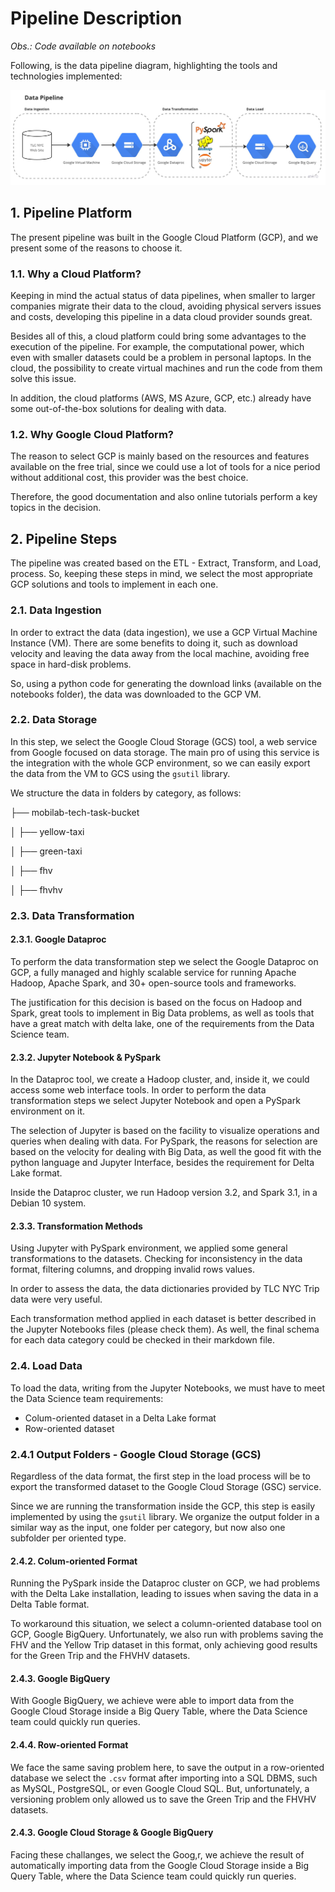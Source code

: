 # Pipeline Description

<em>Obs.: Code available on notebooks</em>  

Following, is the data pipeline diagram, highlighting the tools and technologies implemented:

![Data Pipeline](./images/data_pipeline.jpg "a title")

## 1. Pipeline Platform

The present pipeline was built in the Google Cloud Platform (GCP), and we present some of the reasons to choose it.

### 1.1. Why a Cloud Platform?

Keeping in mind the actual status of data pipelines, when smaller to larger companies migrate their data to the cloud, avoiding physical servers issues and costs, developing this pipeline in a data cloud provider sounds great.

Besides all of this, a cloud platform could bring some advantages to the execution of the pipeline. For example, the computational power, which even with smaller datasets could be a problem in personal laptops. In the cloud, the possibility to create virtual machines and run the code from them solve this issue.

In addition, the cloud platforms (AWS, MS Azure, GCP, etc.) already have some out-of-the-box solutions for dealing with data.

### 1.2. Why Google Cloud Platform?

The reason to select GCP is mainly based on the resources and features available on the free trial, since we could use a lot of tools for a nice period without additional cost, this provider was the best choice.

Therefore, the good documentation and also online tutorials perform a key topics in the decision.

## 2. Pipeline Steps

The pipeline was created based on the ETL - Extract, Transform, and Load, process. So, keeping these steps in mind, we select the most appropriate GCP solutions and tools to implement in each one.

### 2.1. Data Ingestion

In order to extract the data (data ingestion), we use a GCP Virtual Machine Instance (VM). There are some benefits to doing it, such as download velocity and leaving the data away from the local machine, avoiding free space in hard-disk problems.

So, using a python code for generating the download links (available on the notebooks folder), the data was downloaded to the GCP VM.

### 2.2. Data Storage

In this step, we select the Google Cloud Storage (GCS) tool, a web service from Google focused on data storage. The main pro of using this service is the integration with the whole GCP environment, so we can easily export the data from the VM to GCS using the `gsutil` library.

We structure the data in folders by category, as follows:

├── mobilab-tech-task-bucket

│   ├── yellow-taxi

│   ├── green-taxi

│   ├── fhv

│   ├── fhvhv

### 2.3. Data Transformation

#### 2.3.1. Google Dataproc

To perform the data transformation step we select the Google Dataproc on GCP, a fully managed and highly scalable service for running Apache Hadoop, Apache Spark, and 30+ open-source tools and frameworks. 

The justification for this decision is based on the focus on Hadoop and Spark, great tools to implement in Big Data problems, as well as tools that have a great match with delta lake, one of the requirements from the Data Science team.


#### 2.3.2. Jupyter Notebook & PySpark

In the Dataproc tool, we create a Hadoop cluster, and, inside it, we could access some web interface tools. In order to perform the data transformation steps we select Jupyter Notebook and open a PySpark environment on it.

The selection of Jupyter is based on the facility to visualize operations and queries when dealing with data. For PySpark, the reasons for selection are based on the velocity for dealing with Big Data, as well the good fit with the python language and Jupyter Interface, besides the requirement for Delta Lake format.

Inside the Dataproc cluster, we run Hadoop version 3.2, and Spark 3.1, in a Debian 10 system.


#### 2.3.3. Transformation Methods

Using Jupyter with PySpark environment, we applied some general transformations to the datasets. Checking for inconsistency in the data format, filtering columns, and dropping invalid rows values.

In order to assess the data, the data dictionaries provided by TLC NYC Trip data were very useful.

Each transformation method applied in each dataset is better described in the Jupyter Notebooks files (please check them). As well, the final schema for each data category could be checked in their markdown file.

### 2.4. Load Data

To load the data, writing from the Jupyter Notebooks, we must have to meet the Data Science team requirements:

- Colum-oriented dataset in a Delta Lake format
- Row-oriented dataset

### 2.4.1 Output Folders - Google Cloud Storage (GCS)

Regardless of the data format, the first step in the load process will be to export the transformed dataset to the Google Cloud Storage (GSC) service.

Since we are running the transformation inside the GCP, this step is easily implemented by using the `gsutil` library. We organize the output folder in a similar way as the input, one folder per category, but now also one subfolder per oriented type.

#### 2.4.2. Colum-oriented Format

Running the PySpark inside the Dataproc cluster on GCP, we had problems with the Delta Lake installation, leading to issues when saving the data in a Delta Table format.

To workaround this situation, we select a column-oriented database tool on GCP, Google BigQuery. Unfortunately, we also run with problems saving the FHV and the Yellow Trip dataset in this format, only achieving good results for the Green Trip and the FHVHV datasets.

#### 2.4.3. Google BigQuery

With Google BigQuery, we achieve were able to import data from the Google Cloud Storage inside a Big Query Table, where the Data Science team could quickly run queries.

#### 2.4.4. Row-oriented Format

We face the same saving problem here, to save the output in a row-oriented database we select the `.csv` format after importing into a SQL DBMS, such as MySQL, PostgreSQL, or even Google Cloud SQL. But, unfortunately, a versioning problem only allowed us to save the Green Trip and the FHVHV datasets.

#### 2.4.3. Google Cloud Storage & Google BigQuery

Facing these challanges, we select the Goog,r, we achieve the result of automatically importing data from the Google Cloud Storage inside a Big Query Table, where the Data Science team could quickly run queries.










